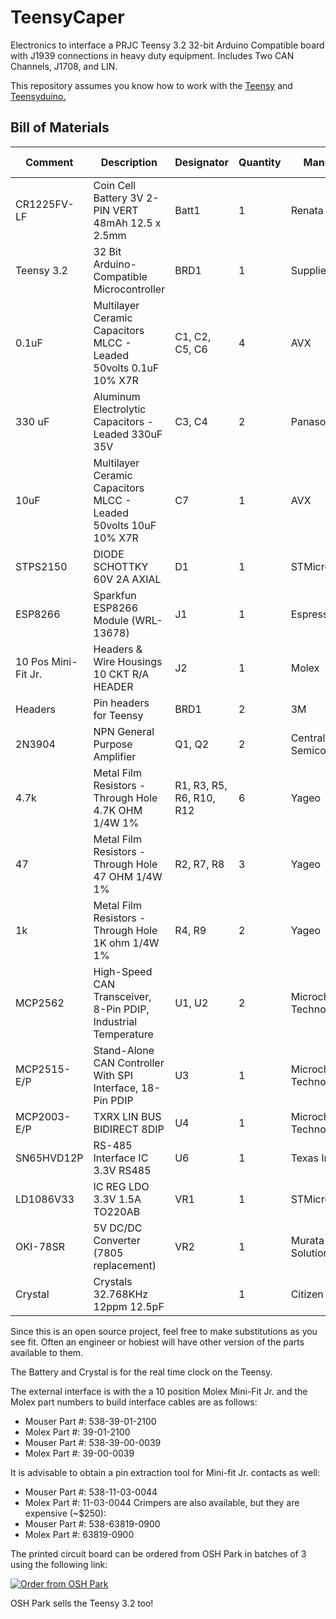 # TeensyCaper
Electronics to interface a PRJC Teensy 3.2 32-bit Arduino Compatible board with J1939 connections in heavy duty equipment. Includes Two CAN Channels, J1708, and LIN.

This repository assumes you know how to work with the <a href="https://www.pjrc.com/store/teensy32.html">Teensy</a> and <a href="https://www.pjrc.com/teensy/teensyduino.html">Teensyduino.</a>

## Bill of Materials
| Comment | Description | Designator | Quantity | Manufacturer | Manufacturer Part Number | Supplier | Supplier Part Number |
| ------- | ----------- | ---------- | -------- | ------------ | ------------------------ | -------- | -------------------- |
| CR1225FV-LF | Coin Cell Battery 3V 2-PIN VERT 48mAh 12.5 x 2.5mm | Batt1 | 1 | Renata | CR1225FV-LF | Mouser | 614-CR1225FV-LF| 
| Teensy 3.2 | 32 Bit Arduino-Compatible Microcontroller | BRD1 | 1 | Supplier disabled | Supplier disabled | Sparkfun | DEV-13736| 
| 0.1uF | Multilayer Ceramic Capacitors MLCC - Leaded 50volts 0.1uF 10% X7R | C1, C2, C5, C6 | 4 | AVX | SR215C104KAA | Mouser | 581-SR215C104K| 
| 330 uF | Aluminum Electrolytic Capacitors - Leaded 330uF 35V | C3, C4 | 2 | Panasonic | EEU-FC1V331 | Mouser | 667-EEU-FC1V331| 
| 10uF | Multilayer Ceramic Capacitors MLCC - Leaded 50volts 10uF 10% X7R | C7 | 1 | AVX | SR655C106KAR | Mouser | 581-SR655C106KAR| 
| STPS2150 | DIODE SCHOTTKY 60V 2A AXIAL | D1 | 1 | STMicroelectronics | STPS2150 | Mouser | 511-STPS2150| 
| ESP8266 | Sparkfun ESP8266 Module (WRL-13678) | J1 | 1 | Espressif | ESP8266 | Sparkfun | WRL-13678| 
| 10 Pos Mini-Fit Jr. | Headers & Wire Housings 10 CKT R/A HEADER | J2 | 1 | Molex | 39-30-1100 | Mouser | 538-39-30-1100| 
| Headers | Pin headers for Teensy | BRD1 | 2 | 3M  |  929400-01-28-RK | Mouser |  517-929400-01-28-RK| 
| 2N3904 | NPN General Purpose Amplifier | Q1, Q2 | 2 | Central Semiconductor | 2N3904 | Mouser | 610-2N3904| 
| 4.7k | Metal Film Resistors - Through Hole 4.7K OHM 1/4W 1% | R1, R3, R5, R6, R10, R12 | 6 | Yageo | MFR-25FRF52-4K7 | Mouser | 603-MFR-25FRF52-4K7| 
| 47 | Metal Film Resistors - Through Hole 47 OHM 1/4W 1% | R2, R7, R8 | 3 | Yageo | MFR-25FRF52-47R | Mouser | 603-MFR-25FRF52-47R| 
| 1k | Metal Film Resistors - Through Hole 1K ohm 1/4W 1% | R4, R9 | 2 | Yageo | MFR-25FRF52-1K | Mouser | 603-MFR-25FRF521K| 
| MCP2562 | High-Speed CAN Transceiver, 8-Pin PDIP, Industrial Temperature | U1, U2 | 2 | Microchip Technology | MCP2562-E/P | Mouser | 579-MCP2562-E/P| 
| MCP2515-E/P | Stand-Alone CAN Controller With SPI Interface, 18-Pin PDIP | U3 | 1 | Microchip Technology | MCP2515-E/P | Mouser | 579-MCP2515-E/P| 
| MCP2003-E/P | TXRX LIN BUS BIDIRECT 8DIP | U4 | 1 | Microchip Technology | MCP2003-E/P | Mouser | 579-MCP2003EP| 
| SN65HVD12P | RS-485 Interface IC 3.3V RS485 | U6 | 1 | Texas Instruments | SN65HVD12P | Mouser | 595-SN65HVD12P| 
| LD1086V33 | IC REG LDO 3.3V 1.5A TO220AB | VR1 | 1 | STMicroelectronics | LD1086D2M33TR | Mouser | 511-LD1086D2M33-TR| 
| OKI-78SR | 5V DC/DC Converter (7805 replacement) | VR2 | 1 | Murata Power Solutions | OKI-78SR-5/1.5-W36-C | Mouser | 580-OKI78SR5/1.5W36C | 
| Crystal | Crystals 32.768KHz 12ppm 12.5pF | | 1 | Citizen | CFS206-32.768KEZB-U | Mouser | 695-CFS206-327KEZB-U |

Since this is an open source project, feel free to make substitutions as you see fit. Often an engineer or hobiest will have other version of the parts available to them. 

The Battery and Crystal is for the real time clock on the Teensy. 

The external interface is with the a 10 position Molex Mini-Fit Jr. and the Molex part numbers to build interface cables are as follows:
* Mouser Part #: 538-39-01-2100
* Molex Part #: 39-01-2100
* Mouser Part #: 538-39-00-0039
* Molex Part #: 39-00-0039

It is advisable to obtain a pin extraction tool for Mini-fit Jr. contacts as well: 
* Mouser Part #: 538-11-03-0044
* Molex Part #: 11-03-0044
Crimpers are also available, but they are expensive (~$250):
* Mouser Part #: 538-63819-0900
* Molex Part #: 63819-0900

The printed circuit board can be ordered from OSH Park in batches of 3 using the following link:

<a href="https://oshpark.com/shared_projects/nv1WiUQg"><img src="https://a800d827b6de8403a51e-6ffc2e718631809086ea40332b2055f7.ssl.cf1.rackcdn.com/assets/badge-5b7ec47045b78aef6eb9d83b3bac6b1920de805e9a0c227658eac6e19a045b9c.png" alt="Order from OSH Park"></img></a>

OSH Park sells the Teensy 3.2 too!

